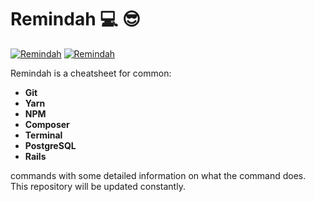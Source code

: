 # **Remindah**  💻 😎


[![Remindah](https://img.shields.io/github/last-commit/MelodicCrypter/Remindah.svg?style=flat)](#)
[![Remindah](https://img.shields.io/github/contributors/MelodicCrypter/Remindah.svg?style=flat-square)](#)

Remindah is a cheatsheet for common:
<br>
- **Git** <br>
- **Yarn** <br>
- **NPM** <br>
- **Composer** <br>
- **Terminal** <br>
- **PostgreSQL** <br>
- **Rails** <br>

commands with some detailed information on what the command does. This repository will be updated constantly.

